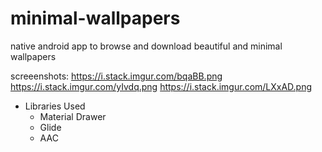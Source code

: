 # minimal-wallpapers
native android app to browse and download beautiful and minimal wallpapers

screeenshots:
https://i.stack.imgur.com/bqaBB.png
https://i.stack.imgur.com/yIvdq.png
https://i.stack.imgur.com/LXxAD.png

* Libraries Used
    * Material Drawer
    * Glide
    * AAC
